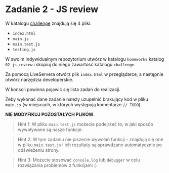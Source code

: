 # Zadanie 2 - JS review

W katalogu [challenge](./challenge) znajdują się 4 pliki:

- `index.html`
- `main.js`
- `main.test.js`
- `testing.js`

W swoim indywidualnym repozytorium utwórz w katalogu `homeworks` katalog `02-js-review` i skopiuj do niego zawartość katalogu `challenge`.

Za pomocą LiveServera otwórz plik `index.html` w przeglądarce, a następnie otwórz narzędzia developerskie.

W konsoli powinna pojawić się lista zadań do realizacji.

Żeby wykonać dane zadanie należy uzupełnić brakujący kod w pliku `main.js` (w miejscach, w których występują komentarze `// TODO`).

**NIE MODYFIKUJ POZOSTAŁYCH PLIKÓW**.

> Hint 1: W pliku `main.test.js` możecie podejrzeć to, w jaki sposób wywoływane są nasze funkcje.

> Hint 2: W tym zadaniu nie piszecie wywołań funkcji - znajdują się one w pliku `main.test.js` i ich rezultaty są sprawdzane automatycznie po odświeżeniu strony.

> Hint 3: Możecie stosować `console.log` lub `debugger` w celu rozwiązania problemów z funkcjami :)

